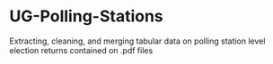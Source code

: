 # UG-Polling-Stations
Extracting, cleaning, and merging tabular data on polling station level election returns contained on .pdf files
